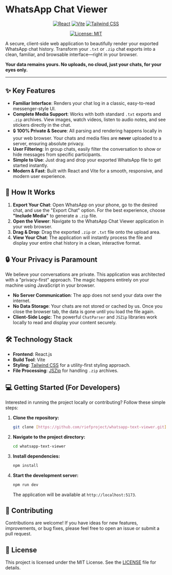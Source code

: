 # WhatsApp Chat Viewer

<center>

[![React](https://img.shields.io/badge/React-20232A?style=for-the-badge&logo=react&logoColor=61DAFB)](https://reactjs.org/)
[![Vite](https://img.shields.io/badge/Vite-B73BFE?style=for-the-badge&logo=vite&logoColor=FFD62E)](https://vitejs.dev/)
[![Tailwind CSS](https://img.shields.io/badge/Tailwind_CSS-38B2AC?style=for-the-badge&logo=tailwind-css&logoColor=white)](https://tailwindcss.com/)

[![License: MIT](https://img.shields.io/badge/License-MIT-yellow.svg)](https://opensource.org/licenses/MIT)

</center>

A secure, client-side web application to beautifully render your exported WhatsApp chat history. Transform your `.txt` or `.zip` chat exports into a clean, familiar, and browsable interface—right in your browser.

**Your data remains yours. No uploads, no cloud, just your chats, for your eyes only.**

---

## ✨ Key Features

-   **Familiar Interface**: Renders your chat log in a classic, easy-to-read messenger-style UI.
-   **Complete Media Support**: Works with both standard `.txt` exports and `.zip` archives. View images, watch videos, listen to audio notes, and see stickers directly in the chat.
-   🔒 **100% Private & Secure**: All parsing and rendering happens locally in your web browser. Your chats and media files are **never** uploaded to a server, ensuring absolute privacy.
-   **User Filtering**: In group chats, easily filter the conversation to show or hide messages from specific participants.
-   **Simple to Use**: Just drag and drop your exported WhatsApp file to get started instantly.
-   **Modern & Fast**: Built with React and Vite for a smooth, responsive, and modern user experience.

## 🚀 How It Works

1.  **Export Your Chat**: Open WhatsApp on your phone, go to the desired chat, and use the "Export Chat" option. For the best experience, choose **"Include Media"** to generate a `.zip` file.
2.  **Open the Viewer**: Navigate to the WhatsApp Chat Viewer application in your web browser.
3.  **Drag & Drop**: Drag the exported `.zip` or `.txt` file onto the upload area.
4.  **View Your Chat**: The application will instantly process the file and display your entire chat history in a clean, interactive format.

## 🔒 Your Privacy is Paramount

We believe your conversations are private. This application was architected with a "privacy-first" approach. The magic happens entirely on your machine using JavaScript in your browser.

-   **No Server Communication**: The app does not send your data over the internet.
-   **No Data Storage**: Your chats are not stored or cached by us. Once you close the browser tab, the data is gone until you load the file again.
-   **Client-Side Logic**: The powerful `ChatParser` and `JSZip` libraries work locally to read and display your content securely.

## 🛠️ Technology Stack

-   **Frontend**: React.js
-   **Build Tool**: Vite
-   **Styling**: [Tailwind CSS](https://tailwindcss.com/) for a utility-first styling approach.
-   **File Processing**: [JSZip](https://stuk.github.io/jszip/) for handling `.zip` archives.

## 💻 Getting Started (For Developers)

Interested in running the project locally or contributing? Follow these simple steps:

1.  **Clone the repository:**
    ```bash
    git clone [https://github.com/riefproject/whatsapp-text-viewer.git](https://github.com/riefproject/whatsapp-text-viewer.git)
    ```
2.  **Navigate to the project directory:**
    ```bash
    cd whatsapp-text-viewer
    ```
3.  **Install dependencies:**
    ```bash
    npm install
    ```
4.  **Start the development server:**
    ```bash
    npm run dev
    ```
    The application will be available at `http://localhost:5173`.

## 🤝 Contributing

Contributions are welcome! If you have ideas for new features, improvements, or bug fixes, please feel free to open an issue or submit a pull request.

## 📄 License

This project is licensed under the MIT License. See the [LICENSE](LICENSE) file for details.
